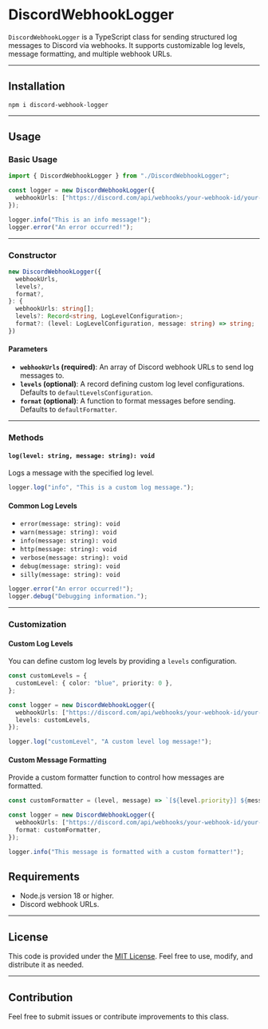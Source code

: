 # DiscordWebhookLogger

`DiscordWebhookLogger` is a TypeScript class for sending structured log messages to Discord via webhooks. It supports customizable log levels, message formatting, and multiple webhook URLs.

---

## Installation

```npm i discord-webhook-logger```

---

## Usage

### Basic Usage
```typescript
import { DiscordWebhookLogger } from "./DiscordWebhookLogger";

const logger = new DiscordWebhookLogger({
  webhookUrls: ["https://discord.com/api/webhooks/your-webhook-id/your-webhook-token"],
});

logger.info("This is an info message!");
logger.error("An error occurred!");
```

---

### Constructor

```typescript
new DiscordWebhookLogger({
  webhookUrls,
  levels?,
  format?,
}: {
  webhookUrls: string[];
  levels?: Record<string, LogLevelConfiguration>;
  format?: (level: LogLevelConfiguration, message: string) => string;
})
```

#### Parameters
- **`webhookUrls` (required)**: An array of Discord webhook URLs to send log messages to.
- **`levels` (optional)**: A record defining custom log level configurations. Defaults to `defaultLevelsConfiguration`.
- **`format` (optional)**: A function to format messages before sending. Defaults to `defaultFormatter`.

---

### Methods

#### `log(level: string, message: string): void`
Logs a message with the specified log level.

```typescript
logger.log("info", "This is a custom log message.");
```

#### Common Log Levels
- `error(message: string): void`
- `warn(message: string): void`
- `info(message: string): void`
- `http(message: string): void`
- `verbose(message: string): void`
- `debug(message: string): void`
- `silly(message: string): void`

```typescript
logger.error("An error occurred!");
logger.debug("Debugging information.");
```

---

### Customization

#### Custom Log Levels
You can define custom log levels by providing a `levels` configuration.

```typescript
const customLevels = {
  customLevel: { color: "blue", priority: 0 },
};

const logger = new DiscordWebhookLogger({
  webhookUrls: ["https://discord.com/api/webhooks/your-webhook-id/your-webhook-token"],
  levels: customLevels,
});

logger.log("customLevel", "A custom level log message!");
```

#### Custom Message Formatting
Provide a custom formatter function to control how messages are formatted.

```typescript
const customFormatter = (level, message) => `[${level.priority}] ${message}`;

const logger = new DiscordWebhookLogger({
  webhookUrls: ["https://discord.com/api/webhooks/your-webhook-id/your-webhook-token"],
  format: customFormatter,
});

logger.info("This message is formatted with a custom formatter!");
```

## Requirements

- Node.js version 18 or higher.
- Discord webhook URLs.

---

## License

This code is provided under the [MIT License](https://opensource.org/licenses/MIT). Feel free to use, modify, and distribute it as needed.

---

## Contribution

Feel free to submit issues or contribute improvements to this class.